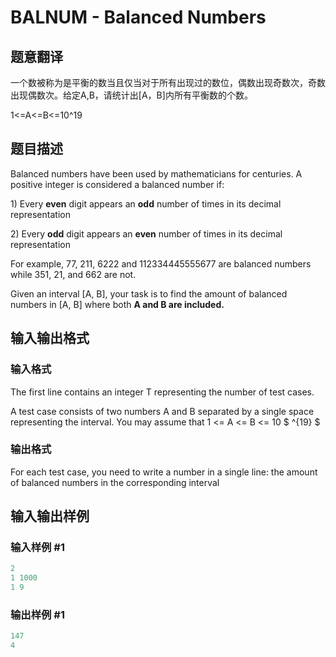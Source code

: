 # BALNUM - Balanced Numbers

## 题意翻译

一个数被称为是平衡的数当且仅当对于所有出现过的数位，偶数出现奇数次，奇数出现偶数次。给定A,B，请统计出[A，B]内所有平衡数的个数。

1<=A<=B<=10^19

## 题目描述

Balanced numbers have been used by mathematicians for centuries. A positive integer is considered a balanced number if:

1\) Every **even** digit appears an **odd** number of times in its decimal representation

2\) Every **odd** digit appears an **even** number of times in its decimal representation

For example, 77, 211, 6222 and 112334445555677 are balanced numbers while 351, 21, and 662 are not.

Given an interval \[A, B\], your task is to find the amount of balanced numbers in \[A, B\] where both **A and B are included.**

## 输入输出格式

### 输入格式

The first line contains an integer T representing the number of test cases.

A test case consists of two numbers A and B separated by a single space representing the interval. You may assume that 1 <= A <= B <= 10 $ ^{19} $

### 输出格式

For each test case, you need to write a number in a single line: the amount of balanced numbers in the corresponding interval

## 输入输出样例

### 输入样例 #1

```cpp
2
1 1000
1 9
```


### 输出样例 #1

```cpp
147
4
```


